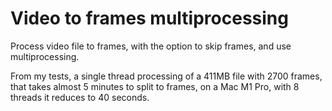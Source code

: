# Video to frames multiprocessing

Process video file to frames, with the option to skip frames, and use multiprocessing.

From my tests, a single thread processing of a 411MB file with 2700 frames, that takes almost 5 minutes to split to frames, on a Mac M1 Pro, with 8 threads it reduces to 40 seconds.

